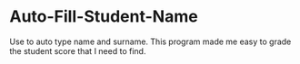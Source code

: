# Auto-Fill-Student-Name
Use to auto type name and surname. This program made me easy to grade the student score that I need to find.

